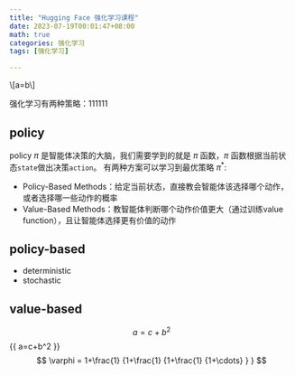 ```yaml
---
title: "Hugging Face 强化学习课程"
date: 2023-07-19T00:01:47+08:00
math: true
categories: 强化学习
tags: [强化学习]

---
```


\\[a=b\\]

强化学习有两种策略：111111
## policy
policy $\pi$ 是智能体决策的大脑，我们需要学到的就是 $\pi$ 函数，$\pi$ 函数根据当前状态`state`做出决策`action`。
有两种方案可以学习到最优策略 $\pi^{*}$:
- Policy-Based Methods：给定当前状态，直接教会智能体该选择哪个动作，或者选择哪一些动作的概率
- Value-Based Methods：教智能体判断哪个动作价值更大（通过训练value function），且让智能体选择更有价值的动作

## policy-based
- deterministic
- stochastic

## value-based
$$ a=c+b^2 $$
{{ a=c+b^2 }}
$$
 \varphi = 1+\frac{1} {1+\frac{1} {1+\frac{1} {1+\cdots} } }
$$

